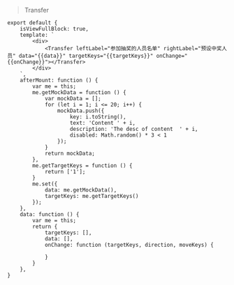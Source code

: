 > Transfer

    export default {
        isViewFullBlock: true,
        template: `
            <div>
                <Transfer leftLabel="参加抽奖的人员名单" rightLabel="预设中奖人员" data="{{data}}" targetKeys="{{targetKeys}}" onChange="{{onChange}}"></Transfer>
            </div>
        `,
        afterMount: function () {
            var me = this;
            me.getMockData = function () {
                var mockData = [];
                for (let i = 1; i <= 20; i++) {
                    mockData.push({
                        key: i.toString(),
                        text: 'Content ' + i,
                        description: 'The desc of content  ' + i,
                        disabled: Math.random() * 3 < 1
                    });
                }
                return mockData;
            },
            me.getTargetKeys = function () {
                return ['1'];
            }
            me.set({
                data: me.getMockData(),
                targetKeys: me.getTargetKeys()
            });
        },
        data: function () {
            var me = this;
            return {
                targetKeys: [],
                data: [],
                onChange: function (targetKeys, direction, moveKeys) {

                }
            }
        },
    }